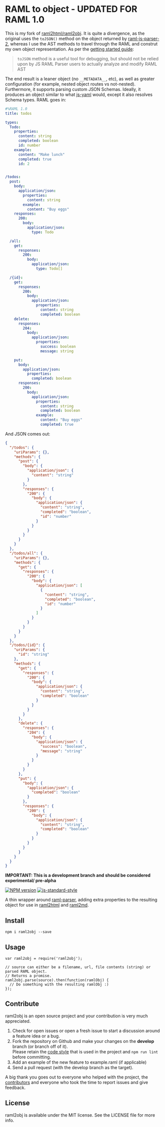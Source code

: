 # RAML to object - UPDATED FOR RAML 1.0

This is my fork of [raml2html/raml2obj](https://github.com/raml2html/raml2obj). It is quite a divergence, as the original uses the `toJSON()` method on the object returned by [raml-js-parser-2](https://github.com/raml-org/raml-js-parser-2), whereas I use the AST methods to travel through the RAML and construt my own object representation. As per the [getting started guide](https://github.com/raml-org/raml-js-parser-2/blob/master/documentation/GettingStarted.md):

> `toJSON` method is a useful tool for debugging, but should not be relied upon by JS RAML Parser users to actually analyze and modify RAML AST

The end result is a leaner object (no `__METADATA__`, etc), as well as greater configuration (for example, nested object routes vs not-nested). Furthermore, it supports parsing custom JSON Schemas. Ideally, it produces an object similar to what [js-yaml](https://github.com/nodeca/js-yaml) would, except it also resolves Schema types. RAML goes in:

```yaml
#%RAML 1.0
title: todos

types:
  Todo:
    properties:
      content: string
      completed: boolean
      id: number
    example:
      content: "Make lunch"
      completed: true
      id: 2


/todos:
  post:
    body:
      application/json:
        properties:
          content: string
        example:
          content: "Buy eggs"
    responses:
      200:
        body:
          application/json:
            type: Todo

  /all:
    get:
      responses:
        200:
          body:
            application/json:
              type: Todo[]

  /{id}:
    get:
      responses:
        200:
          body:
            application/json:
              properties:
                content: string
                completed: boolean
    delete:
      responses:
        204:
          body:
            application/json:
              properties:
                success: boolean
                message: string

    put:
      body:
        application/json:
          properties:
            completed: boolean
      responses:
        200:
          body:
            application/json:
              properties:
                content: string
                completed: boolean
              example:
                content: "Buy eggs"
                completed: true
```

And JSON comes out:

```json
{
  "/todos": {
    "uriParams": {},
    "methods": {
      "post": {
        "body": {
          "application/json": {
            "content": "string"
          }
        },
        "responses": {
          "200": {
            "body": {
              "application/json": {
                "content": "string",
                "completed": "boolean",
                "id": "number"
              }
            }
          }
        }
      }
    }
  },
  "/todos/all": {
    "uriParams": {},
    "methods": {
      "get": {
        "responses": {
          "200": {
            "body": {
              "application/json": [
                {
                  "content": "string",
                  "completed": "boolean",
                  "id": "number"
                }
              ]
            }
          }
        }
      }
    }
  },
  "/todos/{id}": {
    "uriParams": {
      "id": "string"
    },
    "methods": {
      "get": {
        "responses": {
          "200": {
            "body": {
              "application/json": {
                "content": "string",
                "completed": "boolean"
              }
            }
          }
        }
      },
      "delete": {
        "responses": {
          "204": {
            "body": {
              "application/json": {
                "success": "boolean",
                "message": "string"
              }
            }
          }
        }
      },
      "put": {
        "body": {
          "application/json": {
            "completed": "boolean"
          }
        },
        "responses": {
          "200": {
            "body": {
              "application/json": {
                "content": "string",
                "completed": "boolean"
              }
            }
          }
        }
      }
    }
  }
}
```

**IMPORTANT: This is a development branch and should be considered experimental/ pre-alpha**  

[![NPM version](http://img.shields.io/npm/v/raml2obj.svg)](https://www.npmjs.org/package/raml2obj)
[![js-standard-style](https://img.shields.io/badge/code%20style-airbnb-blue.svg?style=flat)](https://github.com/airbnb/javascript)

A thin wrapper around [raml-parser](https://www.npmjs.org/package/raml-parser), adding extra properties to the resulting
object for use in [raml2html](https://www.npmjs.org/package/raml2html) and [raml2md](https://www.npmjs.org/package/raml2md).


## Install
```
npm i raml2obj --save
```


## Usage
```
var raml2obj = require('raml2obj');

// source can either be a filename, url, file contents (string) or parsed RAML object.
// Returns a promise.
raml2obj.parse(source).then(function(ramlObj) {
  // Do something with the resulting ramlObj :)
});
```


## Contribute
raml2obj is an open source project and your contribution is very much appreciated.

1. Check for open issues or open a fresh issue to start a discussion around a feature idea or a bug.
2. Fork the repository on Github and make your changes on the **develop** branch (or branch off of it).  
   Please retain the [code style](https://github.com/airbnb/javascript) that is used in the project and `npm run lint` before committing.
3. Add an example of the new feature to example.raml (if applicable)
4. Send a pull request (with the develop branch as the target).

A big thank you goes out to everyone who helped with the project, the [contributors](https://github.com/raml2html/raml2obj/graphs/contributors)
and everyone who took the time to report issues and give feedback.


## License
raml2obj is available under the MIT license. See the LICENSE file for more info.
